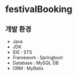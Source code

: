 # festivalBooking
## 개발 환경
* Java
* JDK
* IDE : STS
* Framework : Springboot
* Database : MySQL DB
* ORM : MyBatis
